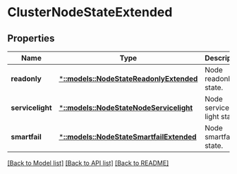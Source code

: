 # ClusterNodeStateExtended

## Properties
Name | Type | Description | Notes
------------ | ------------- | ------------- | -------------
**readonly** | [***::models::NodeStateReadonlyExtended**](NodeStateReadonlyExtended.md) | Node readonly state. | [optional] [default to null]
**servicelight** | [***::models::NodeStateNodeServicelight**](NodeStateNodeServicelight.md) | Node service light state. | [optional] [default to null]
**smartfail** | [***::models::NodeStateSmartfailExtended**](NodeStateSmartfailExtended.md) | Node smartfail state. | [optional] [default to null]

[[Back to Model list]](../README.md#documentation-for-models) [[Back to API list]](../README.md#documentation-for-api-endpoints) [[Back to README]](../README.md)


